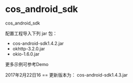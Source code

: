 # cos_android_sdk

cos_android_sdk

配置工程导入下列 jar 包：

- cos-android-sdk1.4.2.jar
- okhttp-3.2.0.jar
- okio-1.6.0.jar

更多示例可参考Demo

2017年2月22日16 == 更新版本为： cos-android-sdk1.4.3.jar
